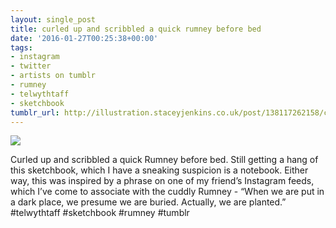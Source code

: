 ```yaml
---
layout: single_post
title: curled up and scribbled a quick rumney before bed
date: '2016-01-27T00:25:38+00:00'
tags:
- instagram
- twitter
- artists on tumblr
- rumney
- telwythtaff
- sketchbook
tumblr_url: http://illustration.staceyjenkins.co.uk/post/138117262158/curled-up-and-scribbled-a-quick-rumney-before-bed
---
```

 ![](/tumblr_files/tumblr_o1l56qLOmO1v28ub8o1_1280.jpg)  

Curled up and scribbled a quick Rumney before bed. Still getting a hang of this sketchbook, which I have a sneaking suspicion is a notebook. Either way, this was inspired by a phrase on one of my friend’s Instagram feeds, which I’ve come to associate with the cuddly Rumney - “When we are put in a dark place, we presume we are buried. Actually, we are planted.” #telwythtaff #sketchbook #rumney #tumblr

